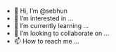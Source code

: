 - 👋 Hi, I’m @sebhun
- 👀 I’m interested in ...
- 🌱 I’m currently learning ...
- 💞️ I’m looking to collaborate on ...
- 📫 How to reach me ...

<!---
sebhun/sebhun is a ✨ special ✨ repository because its `README.md` (this file) appears on your GitHub profile.
You can click the Preview link to take a look at your changes.
--->
